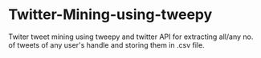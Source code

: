 # Twitter-Mining-using-tweepy
Twiter tweet mining using tweepy and twitter API for extracting all/any no. of tweets of any user's handle and storing them in .csv file.
